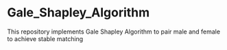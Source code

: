 # Gale_Shapley_Algorithm
This repository implements Gale Shapley Algorithm to pair male and female to achieve stable matching
